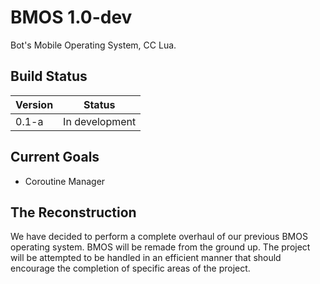 # BMOS 1.0-dev

Bot's Mobile Operating System, CC Lua.

## Build Status

|Version|Status        |
|-------|--------------|
|0.1-a  |In development|

## Current Goals

* Coroutine Manager

## The Reconstruction

We have decided to perform a complete overhaul of our previous BMOS operating
system. BMOS will be remade from the ground up. The project will be attempted
to be handled in an efficient manner that should encourage the completion of
specific areas of the project.
